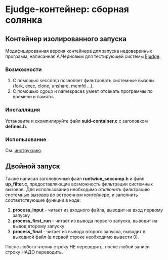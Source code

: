 # Ejudge-контейнер: сборная солянка

## Контейнер изолированного запуска

Модифицированная версия контейнера для запуска недоверенных программ, написанная А.Черновым для тестирующей системы [Ejudge](https://ejudge.ru).

### Возможности

1. С помощью seccomp позволяет фильтровать системные вызовы (fork, exec, clone, unshare, memfd ...).
2. С помощью cgoup и namespaces умеет отсекать программы по времени и памяти.

### Инсталляция

Установите и скомпилируйте файл **suid-container.c** с заголовком **defines.h**.

### Использование

См. [инструкцию](https://ejudge.ru/wiki/index.php/Ej-suid-container).

## Двойной запуск

Также написан заголовочный файл **runtwice_seccomp.h** и файл **up_filter.c**, предоставляющие возможность фильтрации системных вызовов. Для использования необходимо _отключить_ фильтрацию системных вызовов во встроенном контейнере, и заполнить соответствующие функции в коде:

1. **process_input** - читает из входного файла, выводит на вход первому запуску
2. **process_first_run** - читает из вывода первого запуска, выводит на вывод второму запуску
3. **process_final** - читает из вывода второго запуска, выводит в выходной файл (в первой строке необходимо вывести 0).

После любого чтения строку НЕ переводить, после любой записи строку НАДО переводить.